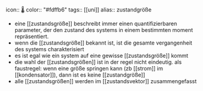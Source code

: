 icon:: 🌡
color:: "#fdffb6"
tags:: [[uni]] 
alias:: zustandgröße

- eine [[zustandsgröße]] beschreibt immer einen quantifizierbaren parameter, der den zustand des systems in einem bestimmten moment repräsentiert.
- wenn die [[zustandsgröße]] bekannt ist, ist die gesamte vergangenheit des systems charakterisiert
- es ist egal wie ein system auf eine gewisse [[zustandsgröße]] kommt
- die wahl der [[zustandsgrößen]] ist in der regel nicht eindeutig. als faustregel: wenn eine größe springen kann (zb [[strom]] im [[kondensator]]), dann ist es keine [[zustandgröße]]
- alle [[zustandsgrößen]] werden im [[zustandsvektor]] zusammengefasst